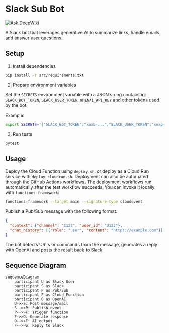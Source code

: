 # Slack Sub Bot

[![Ask DeepWiki](https://deepwiki.com/badge.svg)](https://deepwiki.com/bulldra/slack-sub-bot)

A Slack bot that leverages generative AI to summarize links, handle emails and answer user questions.

## Setup

1. Install dependencies

```bash
pip install -r src/requirements.txt
```

2. Prepare environment variables

Set the `SECRETS` environment variable with a JSON string containing:
`SLACK_BOT_TOKEN`, `SLACK_USER_TOKEN`, `OPENAI_API_KEY` and other tokens used by the bot.

Example:

```bash
export SECRETS='{"SLACK_BOT_TOKEN":"xoxb-...","SLACK_USER_TOKEN":"xoxp-...","OPENAI_API_KEY":"sk-..."}'
```

3. Run tests

```bash
pytest
```

## Usage

Deploy the Cloud Function using `deploy.sh`, or deploy as a Cloud Run service with `deploy_cloudrun.sh`. Deployment can also be automated through the GitHub Actions workflows. The deployment workflows run automatically after the test workflow succeeds. You can invoke it locally with `functions-framework`:

```bash
functions-framework --target main --signature-type cloudevent
```

Publish a Pub/Sub message with the following format:

```json
{
  "context": {"channel": "C123", "user_id": "U123"},
  "chat_history": [{"role": "user", "content": "https://example.com"}]
}
```

The bot detects URLs or commands from the message, generates a reply with OpenAI and posts the result back to Slack.

## Sequence Diagram

```mermaid
sequenceDiagram
    participant U as Slack User
    participant S as Slack
    participant P as Pub/Sub
    participant F as Cloud Function
    participant O as OpenAI
    U->>S: Post message/mail
    S-->>P: Publish event
    P-->>F: Trigger function
    F->>O: Generate response
    O-->>F: AI output
    F-->>S: Reply to Slack
```

